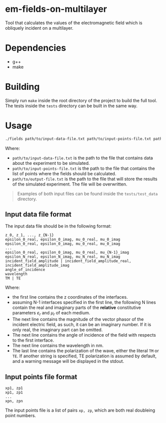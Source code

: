# em-fields-on-multilayer

Tool that calculates the values of the electromagnetic field which is obliquely incident on a multilayer.

# Dependencies

- g++
- make

# Building

Simply run `make` inside the root directory of the project to build the full tool. The tests inside the `tests` directory can be built in the same way.

# Usage

```bash
./fields path/to/input-data-file.txt path/to/input-points-file.txt path/to/output-file.txt
```

Where:
- `path/to/input-data-file.txt` is the path to the file that contains data about the experiment to be simulated.
- `path/to/input-points-file.txt` is the path to the file that contains the list of points where the fields should be calculated.
- `path/to/output-file.txt` is the path to the file that will store the results of the simulated experiment. The file will be overwritten.

> Examples of both input files can be found inside the `tests/test_data` directory.

## Input data file format

The input data file should be in the following format:

```
z_0, z_1, ..., z_{N-1}
epsilon_0_real, epsilon_0_imag, mu_0_real, mu_0_imag
epsilon_0_real, epsilon_0_imag, mu_0_real, mu_0_imag
...
epsilon_0_real, epsilon_0_imag, mu_0_real, mu_{N-1}_imag
epsilon_N_real, epsilon_N_imag, mu_N_real, mu_N_imag
incident_field_amplitude | incident_field_amplitude_real, incident_field_amplitude_imag
angle_of_incidence
wavelength
TM | TE
```
Where:
- the first line contains the z coordinates of the interfaces.
- assuming N-1 interfaces specified in the first line, the following N lines contain the real and imaginary parts of the **relative** constitutive parameters $\varepsilon_r$ and $\mu_r$ of each medium.
- The next line contains the magnitude of the vector phasor of the incident electric field, as such, it can be an imaginary number. If it is only real, the imaginary part can be omitted.
- The next line contains the angle of incidence of the field with respects to the first interface.
- The next line contains the wavelength in $\mathrm{nm}$.
- The last line contains the polarization of the wave, either the literal `TM` or `TE`. If another string is specified, TE polarization is assumed by default, and a warning message will be displayed in the stdout.

## Input points file format

```
xp1, zp1
xp1, zp1
...
xpn, zpn
```
The input points file is a list of pairs `xp, zp`, which are both real doubleing point numbers.